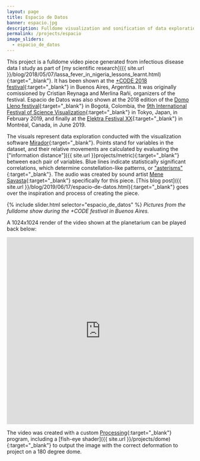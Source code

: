 ```yaml
---
layout: page
title: Espacio de Datos
banner: espacio.jpg
description: Fulldome visualization and sonification of data exploration with Mirador
permalink: /projects/espacio
image_sliders:
  - espacio_de_datos
---
```


This project is a fulldome video piece generated from infectious disease data I study as part of [my scientific research]({{ site.url }}/blog/2018/05/07/lassa_fever_in_nigeria_lessons_learnt.html){:target="_blank"}. It has been shown at the [+CODE 2018 festival](http://pluscode.cc/festival-code-2018/){:target="_blank"} in Buenos Aires, Argentina. It was originally comissioned by Cristian Reynaga and Merlina Rañi, organizers of the festival. Espacio de Datos was also shown at the 2018 edition of the [Domo Lleno festival](http://domolleno.gov.co/node/29){:target="_blank"} in Bogotá, Colombia, the [9th International Festival of Science Visualization](https://www.ifsv.org/en/index.html){:target="_blank"} in Tokyo, Japan, in February 2019, and finally at the [Elektra Festival XX](https://www.elektramontreal.ca/festival){:target="_blank"} in Montréal, Canada, in June 2019.


The visuals represent data exploration conducted with the visualization software [Mirador](http://fathom.info/mirador){:target="_blank"}. Points stand for variables in the dataset, and their relative movements are calculated by evaluating the ["information distance"]({{ site.url }}projects/metric){:target="_blank"} between each pair of variables. Blue lines indicate statistically significant correlations, which determine constellation-like patterns, or ["asterisms"](https://en.wikipedia.org/wiki/Asterism_(astronomy)){:target="_blank"}. The audio was created by sound artist [Mene Savasta](http://menesavasta.com.ar/){:target="_blank"} specifically for this piece. [This blog post]({{ site.url }}/blog/2019/06/17/espacio-de-datos.html){:target="_blank"} goes over the inspiration and process of creating the piece. 


{% include slider.html selector="espacio_de_datos" %}
*Pictures from the fulldome show during the +CODE festival in Buenos Aires.*

A 1024x1024 render of the video shown at the planetarium can be played back below:

<div style="padding:100% 0 0 0;position:relative;"><iframe src="https://player.vimeo.com/video/304056470?title=0&byline=0&portrait=0" style="position:absolute;top:0;left:0;width:100%;height:100%;" frameborder="0" webkitallowfullscreen mozallowfullscreen allowfullscreen></iframe></div><script src="https://player.vimeo.com/api/player.js"></script>

The video was created with a custom [Processing](https://processing.org/){:target="_blank"} program, including a [fish-eye shader]({{ site.url }}/projects/dome){:target="_blank"} to output the image with the correct deformation to project on a 180 degree dome.



